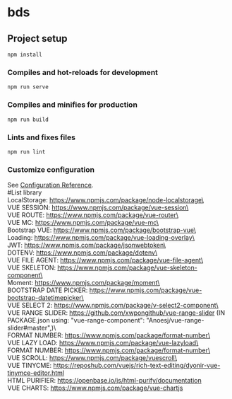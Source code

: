 # bds

## Project setup
```
npm install
```

### Compiles and hot-reloads for development
```
npm run serve
```

### Compiles and minifies for production
```
npm run build
```

### Lints and fixes files
```
npm run lint
```

### Customize configuration
See [Configuration Reference](https://cli.vuejs.org/config/). <br/>
#List library <br/>
LocalStorage: https://www.npmjs.com/package/node-localstorage\ <br/>
VUE SESSION: https://www.npmjs.com/package/vue-session\ <br/>
VUE ROUTE: https://www.npmjs.com/package/vue-router\ <br/>
VUE MC: https://www.npmjs.com/package/vue-mc\ <br/>
Bootstrap VUE: https://www.npmjs.com/package/bootstrap-vue\ <br/>
Loading: https://www.npmjs.com/package/vue-loading-overlay\ <br/>
JWT: https://www.npmjs.com/package/jsonwebtoken\ <br/>
DOTENV: https://www.npmjs.com/package/dotenv\ <br/>
VUE FILE AGENT: https://www.npmjs.com/package/vue-file-agent\ <br/>
VUE SKELETON: https://www.npmjs.com/package/vue-skeleton-component\ <br/>
Moment: https://www.npmjs.com/package/moment\ <br/>
BOOTSTRAP DATE PICKER: https://www.npmjs.com/package/vue-bootstrap-datetimepicker\ <br/>
VUE SELECT 2: https://www.npmjs.com/package/v-select2-component\ <br/>
VUE RANGE SLIDER: https://github.com/xwpongithub/vue-range-slider (IN PACKAGE.json using: "vue-range-component": "Anoesj/vue-range-slider#master",)\ <br/>
FORMAT NUMBER: https://www.npmjs.com/package/format-number\ <br/>
VUE LAZY LOAD: https://www.npmjs.com/package/vue-lazyload\ <br/>
FORMAT NUMBER: https://www.npmjs.com/package/format-number\ <br/>
VUE SCROLL: https://www.npmjs.com/package/vuescroll\ <br/>
VUE TINYCME: https://reposhub.com/vuejs/rich-text-editing/dyonir-vue-tinymce-editor.html <br/>
HTML PURIFIER: https://openbase.io/js/html-purify/documentation <br/>
VUE CHARTS: https://www.npmjs.com/package/vue-chartjs <br/>
